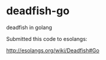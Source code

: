 deadfish-go
===========

deadfish in golang

Submitted this code to esolangs:

http://esolangs.org/wiki/Deadfish#Go
